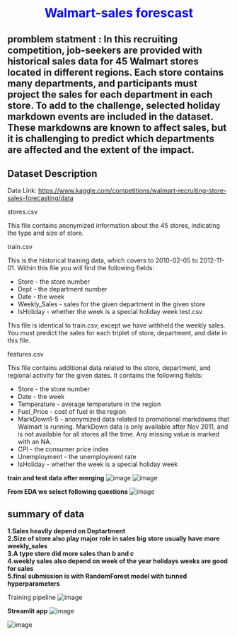 # <p  style="color:blue;text-align:center;" > Walmart-sales forescast </p>

## promblem statment : In this recruiting competition, job-seekers are provided with historical sales data for 45 Walmart stores located in different regions. Each store contains many departments, and participants must project the sales for each department in each store. To add to the challenge, selected holiday markdown events are included in the dataset. These markdowns are known to affect sales, but it is challenging to predict which departments are affected and the extent of the impact.

## Dataset Description
Data Link: https://www.kaggle.com/competitions/walmart-recruiting-store-sales-forecasting/data

stores.csv

This file contains anonymized information about the 45 stores, indicating the type and size of store.

train.csv

This is the historical training data, which covers to 2010-02-05 to 2012-11-01. Within this file you will find the following fields:

* Store - the store number
* Dept - the department number
* Date - the week
* Weekly_Sales -  sales for the given department in the given store
* IsHoliday - whether the week is a special holiday week
test.csv

This file is identical to train.csv, except we have withheld the weekly sales. You must predict the sales for each triplet of store, department, and date in this file.

features.csv

This file contains additional data related to the store, department, and regional activity for the given dates. It contains the following fields:

* Store - the store number
* Date - the week
* Temperature - average temperature in the region
* Fuel_Price - cost of fuel in the region
* MarkDown1-5 - anonymized data related to promotional markdowns that Walmart is running. MarkDown data is only available after Nov 2011, and is not available for all stores all the time. Any missing value is marked with an NA.
* CPI - the consumer price index
* Unemployment - the unemployment rate
* IsHoliday - whether the week is a special holiday week

**train and test data after merging**
![image](https://user-images.githubusercontent.com/59472284/222876954-c4dd5b5b-9ece-4c2b-9c27-5565f99fb688.png)
![image](https://user-images.githubusercontent.com/59472284/222877026-e139a848-7c70-4287-aad3-b86ec235b168.png)

**From EDA we select following questions**
![image](https://user-images.githubusercontent.com/59472284/222877091-ace01a76-6333-47fd-be11-110bdd705334.png)

## summary of data
**1.Sales heavlly depend on Deptartment** \
**2.Size of store also play major role in sales big store usually have more weekly_sales**\
**3.A type store did more sales than b and c**\
**4.weekly sales also depend on week of the year holidays weeks are good for sales**\
**5.final submission is with RandomForest model with tunned hyperparameters**

Training pipeline
![image](https://user-images.githubusercontent.com/59472284/222877287-271779c5-1136-4764-9f5b-bf90ddd016af.png)

**Streamlit app**
![image](https://user-images.githubusercontent.com/59472284/222886472-ab261ad7-f960-454e-8473-6690ffe2f29d.png)

![image](https://user-images.githubusercontent.com/59472284/222886787-4df8b914-21cd-4e01-a6af-74ad53f83bc3.png)


